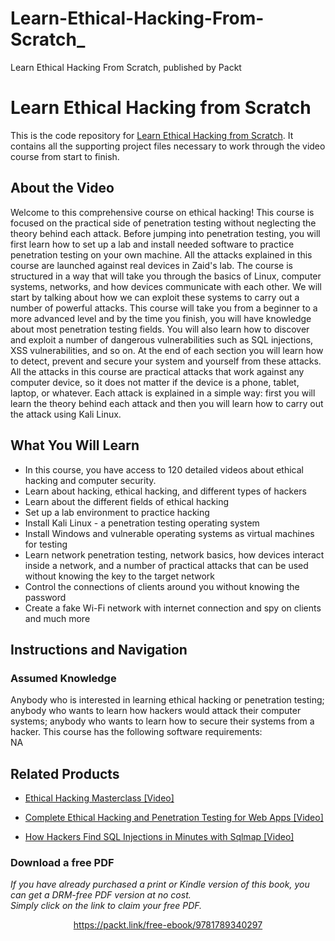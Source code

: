 # Learn-Ethical-Hacking-From-Scratch_
Learn Ethical Hacking From Scratch, published by Packt
# Learn Ethical Hacking from Scratch
This is the code repository for [Learn Ethical Hacking from Scratch](https://www.packtpub.com/networking-and-servers/learn-ethical-hacking-scratch). It contains all the supporting project files necessary to work through the video course from start to finish.
## About the Video 
Welcome to this comprehensive course on ethical hacking! This course is focused on the practical side of penetration testing without neglecting the theory behind each attack. Before jumping into penetration testing, you will first learn how to set up a lab and install needed software to practice penetration testing on your own machine. All the attacks explained in this course are launched against real devices in Zaid's lab. The course is structured in a way that will take you through the basics of Linux, computer systems, networks, and how devices communicate with each other. We will start by talking about how we can exploit these systems to carry out a number of powerful attacks. This course will take you from a beginner to a more advanced level  and by the time you finish, you will have knowledge about most penetration testing fields. You will also learn how to discover and exploit a number of dangerous vulnerabilities such as SQL injections, XSS vulnerabilities, and so on. At the end of each section you will learn how to detect, prevent and secure your system and yourself from these attacks. All the attacks in this course are practical attacks that work against any computer device,  so it does not matter if the device is a phone, tablet, laptop, or whatever. Each attack is explained in a simple way: first you will learn the theory behind each attack and then you will learn how to carry out the attack using Kali Linux.
<H2>What You Will Learn</H2>
<DIV class=book-info-will-learn-text>
<UL>
<LI>In this course, you have access to 120 detailed videos about ethical hacking and computer security. 
<LI>Learn about hacking, ethical hacking, and different types of hackers
<LI>Learn about the different fields of ethical hacking
<LI>Set up a lab environment to practice hacking
<LI>Install Kali Linux - a penetration testing operating system
<LI>Install Windows and vulnerable operating systems as virtual machines for testing
<LI>Learn network penetration testing, network basics, how devices interact inside a network, and a number of practical attacks that can be used without knowing the key to the target network
<LI>Control the connections of clients around you without knowing the password
<LI>Create a fake Wi-Fi network with internet connection and spy on clients and much more</LI></UL></DIV>

## Instructions and Navigation
### Assumed Knowledge
Anybody who is interested in learning ethical hacking or penetration testing; anybody who wants to learn how hackers would attack their computer systems; anybody who wants to learn how to secure their systems from a hacker.
This course has the following software requirements:<br/>
NA

## Related Products
* [Ethical Hacking Masterclass [Video]](https://www.packtpub.com/networking-and-servers/ethical-hacking-masterclass-video)

* [Complete Ethical Hacking and Penetration Testing for Web Apps [Video]](https://www.packtpub.com/networking-and-servers/complete-ethical-hacking-and-penetration-testing-web-apps-video)

* [How Hackers Find SQL Injections in Minutes with Sqlmap [Video]](https://www.packtpub.com/application-development/how-hackers-find-sql-injections-minutes-sqlmap-video)
### Download a free PDF

 <i>If you have already purchased a print or Kindle version of this book, you can get a DRM-free PDF version at no cost.<br>Simply click on the link to claim your free PDF.</i>
<p align="center"> <a href="https://packt.link/free-ebook/9781789340297">https://packt.link/free-ebook/9781789340297 </a> </p>